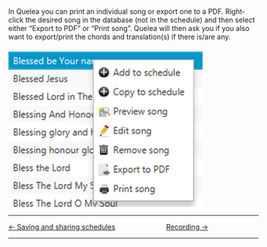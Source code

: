 In Quelea you can print an individual song or export one to a PDF.
Right-click the desired song in the database (not in the schedule) and
then select either “Export to PDF” or “Print song”. Quelea will then ask
you if you also want to export/print the chords and translation(s) if
there is/are any.

![<File:Quelea> manual-e-075.png](Quelea_manual-e-075.png
"File:Quelea manual-e-075.png")

-----



[← Saving and sharing
schedules](Saving_and_sharing_schedules.md "Saving and sharing schedules")
&nbsp;&nbsp;&nbsp;&nbsp;&nbsp;&nbsp;&nbsp;&nbsp;&nbsp;&nbsp;&nbsp;&nbsp;&nbsp;&nbsp;&nbsp;&nbsp;&nbsp;&nbsp;&nbsp;&nbsp;&nbsp;&nbsp;&nbsp;&nbsp; [Recording →](Recording.md "Recording")

---
